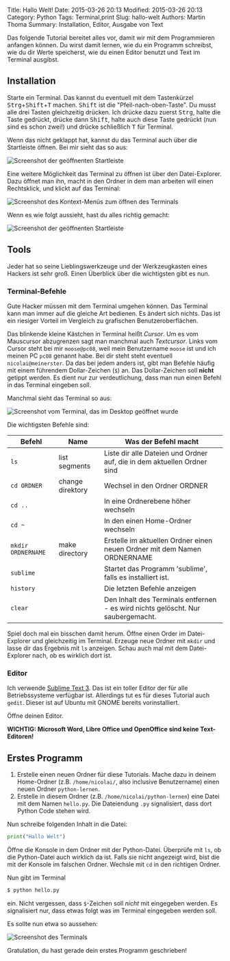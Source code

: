 Title: Hallo Welt!
Date: 2015-03-26 20:13
Modified: 2015-03-26 20:13
Category: Python
Tags: Terminal,print
Slug: hallo-welt
Authors: Martin Thoma
Summary: Installation, Editor, Ausgabe von Text

Das folgende Tutorial bereitet alles vor, damit wir mit dem Programmieren
anfangen können. Du wirst damit lernen, wie du ein Programm schreibst, wie du
dir Werte speicherst, wie du einen Editor benutzt und Text im Terminal
ausgibst.


## Installation

Starte ein Terminal. Das kannst du eventuell mit dem Tastenkürzel
<kbd>Strg</kbd>+<kbd>Shift</kbd>+<kbd>T</kbd> machen. <kbd>Shift</kbd> ist die
"Pfeil-nach-oben-Taste". Du musst alle drei Tasten gleichzeitig drücken.
Ich drücke dazu zuerst <kbd>Strg</kbd>, halte die Taste gedrückt, drücke dann
<kbd>Shift</kbd>, halte auch diese Taste gedrückt (nun sind es schon zwei!)
und drücke schließlich <kbd>T</kbd> für Terminal.

Wenn das nicht geklappt hat, kannst du das Terminal auch über die Startleiste
öffnen. Bei mir sieht das so aus:

![Screenshot der geöffnenten Startleiste]({attach}/images/open-terminal.png)

Eine weitere Möglichkeit das Terminal zu öffnen ist über den Datei-Explorer.
Dazu öffnet man ihn, macht in den Ordner in dem man arbeiten will einen
Rechtsklick, und klickt auf das Terminal:

![Screenshot des Kontext-Menüs zum öffnen des Terminals]({attach}/images/open-terminal-via-context-menu.png)


Wenn es wie folgt aussieht, hast du alles richtig gemacht:

![Screenshot der geöffnenten Startleiste]({attach}/images/terminal-screenshot.png)


## Tools

Jeder hat so seine Lieblingswerkzeuge und der Werkzeugkasten eines Hackers ist
sehr groß. Einen Überblick über die wichtigsten gibt es nun.


### Terminal-Befehle

Gute Hacker müssen mit dem Terminal umgehen können. Das Terminal kann
man immer auf die gleiche Art bedienen. Es ändert sich nichts. Das ist ein
riesiger Vorteil im Vergleich zu grafischen Benutzeroberflächen.

Das blinkende kleine Kästchen in Terminal heißt *Cursor*. Um es vom Mauscursor
abzugrenzen sagt man manchmal auch *Textcursor*. Links vom Cursor steht bei mir
`moose@pc08`, weil mein Benutzername `moose` ist und ich meinen PC `pc08`
genannt habe. Bei dir steht steht eventuell `nicolai@meinerster`. Da das bei
jedem anders ist, gibt man Befehle häufig mit einem führendem Dollar-Zeichen
(`$`) an. Das Dollar-Zeichen soll **nicht** getippt werden. Es dient nur zur
verdeutlichung, dass man nun einen Befehl in das Terminal eingeben soll.

Manchmal sieht das Terminal so aus:

![Screenshot vom Terminal, das im Desktop geöffnet wurde]({attach}/images/terminal-in-desktop.png)

Die wichtigsten Befehle sind:

| Befehl             | Name             | Was der Befehl macht                                                             |
| ------------------ | ---------------- | -------------------------------------------------------------------------------- |
| `ls`               | list segments    | Liste dir alle Dateien und Ordner auf, die in dem aktuellen Ordner sind          |
| `cd ORDNER`        | change direktory | Wechsel in den Ordner ORDNER                                                     |
| `cd ..`            |                  | In eine Ordnerebene höher wechseln                                               |
| `cd ~`             |                  | In den einen Home-Ordner wechseln                                                |
| `mkdir ORDNERNAME` | make directory   | Erstelle im aktuellen Ordner einen neuen Ordner mit dem Namen ORDNERNAME         |
| `sublime`          |                  | Startet das Programm 'sublime', falls es installiert ist.                        |
| `history`          |                  | Die letzten Befehle anzeigen                                                     |
| `clear`            |                  | Den Inhalt des Terminals entfernen - es wird nichts gelöscht. Nur saubergemacht. |

Spiel doch mal ein bisschen damit herum. Öffne einen Order im Datei-Explorer
und gleichzeitig im Terminal. Erzeuge neue Ordner mit `mkdir` und lasse dir das
Ergebnis mit `ls` anzeigen. Schau auch mal mit dem Datei-Explorer nach, ob es
wirklich dort ist.

### Editor

Ich verwende [Sublime Text 3](http://www.sublimetext.com/). Das ist ein toller
Editor der für alle Betriebssysteme verfügbar ist. Allerdings tut es für dieses
Tutorial auch `gedit`. Dieser ist auf Ubuntu mit GNOME bereits vorinstalliert.

Öffne deinen Editor.

**WICHTIG: Microsoft Word, Libre Office und OpenOffice sind keine Text-Editoren!**

## Erstes Programm

1. Erstelle einen neuen Ordner für diese Tutorials. Mache dazu in deinem
   Home-Ordner (z.B. `/home/nicolai/`, also inclusive Benutzername) einen neuen
   Ordner `python-lernen`.
2. Erstelle in diesem Ordner (z.B. `/home/nicolai/python-lernen`) eine Datei
   mit dem Namen `hello.py`. Die Dateiendung `.py` signalisiert, dass dort
   Python Code stehen wird.

Nun schreibe folgenden Inhalt in die Datei:

```python
print("Hallo Welt")
```

Öffne die Konsole in dem Ordner mit der Python-Datei. Überprüfe mit `ls`, ob
die Python-Datei auch wirklich da ist. Falls sie nicht angezeigt wird, bist
die mit der Konsole im falschen Ordner. Wechsle mit `cd` in den richtigen
Ordner.

Nun gibt im Terminal

```bash
$ python hello.py
```

ein. Nicht vergessen, dass `$`-Zeichen soll *nicht* mit eingegeben werden. Es
signalisiert nur, dass etwas folgt was im Terminal eingegeben werden soll.

Es sollte nun etwa so aussehen:

![Screenshot des Terminals]({attach}/images/python-hallo-welt.png)

Gratulation, du hast gerade dein erstes Programm geschrieben!